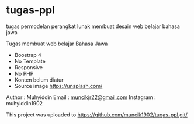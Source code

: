 # tugas-ppl
tugas permodelan perangkat lunak membuat desain web belajar bahasa jawa 

Tugas membuat web belajar Bahasa Jawa

 - Boostrap 4 
 - No Template
 - Responsive
 - No PHP
 - Konten belum diatur
 - Source image https://unsplash.com/

Author	  : Muhyiddin 
Email 	  : muncikjr22@gmail.com
Instagram : muhyiddin1902

This project was uploaded to https://github.com/muncik1902/tugas-ppl.git/
